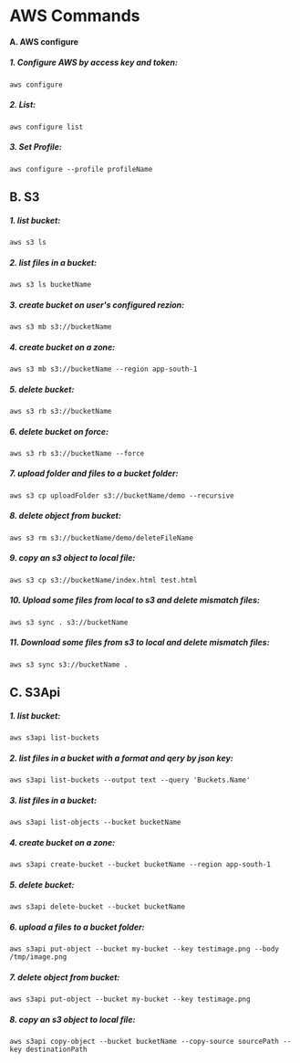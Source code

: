 # AWS Commands
#### A. AWS configure
##### 1. Configure AWS by access key and token:
    aws configure    

##### 2. List:
    aws configure list    

##### 3. Set Profile:
    aws configure --profile profileName    

## B. S3
##### 1. list bucket:
    aws s3 ls    
##### 2. list files in a bucket:
    aws s3 ls bucketName    
##### 3. create bucket on user's configured rezion:
    aws s3 mb s3://bucketName    
##### 4. create bucket on a zone:
    aws s3 mb s3://bucketName --region app-south-1    
##### 5. delete bucket:
    aws s3 rb s3://bucketName    
##### 6. delete bucket on force:
    aws s3 rb s3://bucketName --force    
##### 7. upload folder and files to a bucket folder:
    aws s3 cp uploadFolder s3://bucketName/demo --recursive    
##### 8. delete object from bucket:
    aws s3 rm s3://bucketName/demo/deleteFileName    
##### 9. copy an s3 object to local file:
    aws s3 cp s3://bucketName/index.html test.html    
##### 10. Upload some files from local to s3 and delete mismatch files:
    aws s3 sync . s3://bucketName    
##### 11. Download some files from s3 to local and delete mismatch files:
    aws s3 sync s3://bucketName .    

## C. S3Api
##### 1. list bucket:
    aws s3api list-buckets    
##### 2. list files in a bucket with a format and qery by json key:
    aws s3api list-buckets --output text --query 'Buckets.Name'
##### 3. list files in a bucket:
    aws s3api list-objects --bucket bucketName   
##### 4. create bucket on a zone:
    aws s3api create-bucket --bucket bucketName --region app-south-1
##### 5. delete bucket:
    aws s3api delete-bucket --bucket bucketName
##### 6. upload a files to a bucket folder:
    aws s3api put-object --bucket my-bucket --key testimage.png --body /tmp/image.png
##### 7. delete object from bucket:
    aws s3api put-object --bucket my-bucket --key testimage.png
##### 8. copy an s3 object to local file:
    aws s3api copy-object --bucket bucketName --copy-source sourcePath --key destinationPath
    
